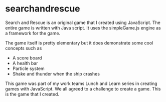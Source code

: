 # searchandrescue
Search and Rescue is an original game that I created using JavaScript.  The entire game is written with Java script.  It uses the simpleGame.js engine as a framework for the game.

The game itself is pretty elementary but it does demonstrate some cool concepts such as

* A score board
* A health bar
* Particle system
* Shake and thunder when the ship crashes

This game was part of my work teams Lunch and Learn series in creating games with JavaScript. We all agreed to a challenge to create a game.  This is the game that I created.
